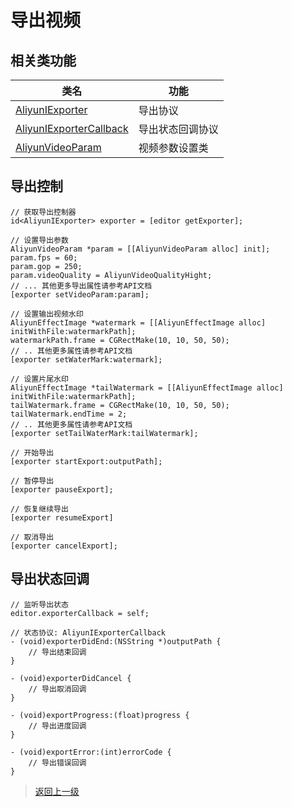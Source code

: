 # 导出视频

## 相关类功能

| 类名                     | 功能           |
| ------------------------ | -------------- |
| [AliyunIExporter](https://alivc-demo-cms.alicdn.com/versionProduct/doc/shortVideo/iOS_cn/Protocols/AliyunIExporter.html) | 导出协议 |
| [AliyunIExporterCallback](https://alivc-demo-cms.alicdn.com/versionProduct/doc/shortVideo/iOS_cn/Protocols/AliyunIExporterCallback.html) | 导出状态回调协议 |
| [AliyunVideoParam](https://alivc-demo-cms.alicdn.com/versionProduct/doc/shortVideo/iOS_cn/Classes/AliyunVideoParam.html) | 视频参数设置类 |


## 导出控制

```ObjC
// 获取导出控制器
id<AliyunIExporter> exporter = [editor getExporter];

// 设置导出参数
AliyunVideoParam *param = [[AliyunVideoParam alloc] init];
param.fps = 60;
param.gop = 250;
param.videoQuality = AliyunVideoQualityHight;
// ... 其他更多导出属性请参考API文档
[exporter setVideoParam:param];

// 设置输出视频水印
AliyunEffectImage *watermark = [[AliyunEffectImage alloc] initWithFile:watermarkPath];
watermarkPath.frame = CGRectMake(10, 10, 50, 50);
// .. 其他更多属性请参考API文档
[exporter setWaterMark:watermark];

// 设置片尾水印
AliyunEffectImage *tailWatermark = [[AliyunEffectImage alloc] initWithFile:watermarkPath];
tailWatermark.frame = CGRectMake(10, 10, 50, 50);
tailWatermark.endTime = 2;
// .. 其他更多属性请参考API文档
[exporter setTailWaterMark:tailWatermark];

// 开始导出
[exporter startExport:outputPath];

// 暂停导出
[exporter pauseExport];

// 恢复继续导出
[exporter resumeExport]

// 取消导出
[exporter cancelExport];
```

## 导出状态回调

```ObjC
// 监听导出状态
editor.exporterCallback = self;

// 状态协议: AliyunIExporterCallback
- (void)exporterDidEnd:(NSString *)outputPath {
    // 导出结束回调
}

- (void)exporterDidCancel {
    // 导出取消回调
}

- (void)exportProgress:(float)progress {
    // 导出进度回调
}

- (void)exportError:(int)errorCode {
    // 导出错误回调
}

```

>[返回上一级](README.md)